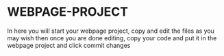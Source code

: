 # WEBPAGE-PROJECT

In here you will start your webpage project, copy and edit the files as you may wish
then once you are done editing, copy your code and put it in the webpage project
and click commit changes
